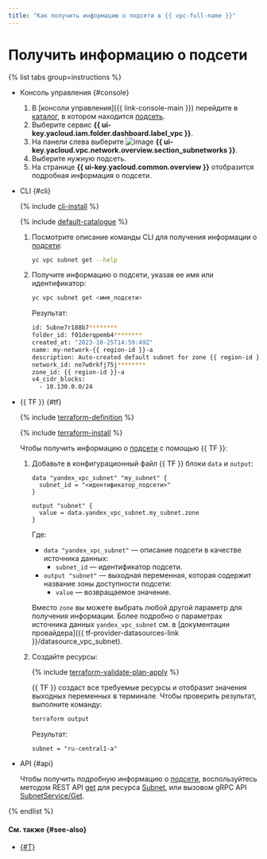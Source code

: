 ```yaml
---
title: "Как получить информацию о подсети в {{ vpc-full-name }}"
---
```


# Получить информацию о подсети

{% list tabs group=instructions %}

- Консоль управления {#console}

  1. В [консоли управления]({{ link-console-main }}) перейдите в [каталог](../../resource-manager/concepts/resources-hierarchy.md#folder), в котором находится [подсеть](../concepts/network.md#subnet).
  1. Выберите сервис **{{ ui-key.yacloud.iam.folder.dashboard.label_vpc }}**.
  1. На панели слева выберите ![image](../../_assets/console-icons/nodes-right.svg) **{{ ui-key.yacloud.vpc.network.overview.section_subnetworks }}**.
  1. Выберите нужную подсеть.
  1. На странице **{{ ui-key.yacloud.common.overview }}** отобразится подробная информация о подсети.

- CLI {#cli}

  {% include [cli-install](../../_includes/cli-install.md) %}

  {% include [default-catalogue](../../_includes/default-catalogue.md) %}

  1. Посмотрите описание команды CLI для получения информации о [подсети](../concepts/network.md#subnet):

      ```bash
      yc vpc subnet get --help
      ```

  1. Получите информацию о подсети, указав ее имя или идентификатор:

      ```bash
      yc vpc subnet get <имя_подсети>
      ```

      Результат:

      ```bash
      id: 5ubne7r188b7********
      folder_id: f01derqpemb4********
      created_at: "2023-10-25T14:59:49Z"
      name: my-network-{{ region-id }}-a
      description: Auto-created default subnet for zone {{ region-id }}-a in my-network
      network_id: ne7w0rkfj75j********
      zone_id: {{ region-id }}-a
      v4_cidr_blocks:
        - 10.130.0.0/24
      ```

- {{ TF }} {#tf}

  {% include [terraform-definition](../../_tutorials/_tutorials_includes/terraform-definition.md) %}

  {% include [terraform-install](../../_includes/terraform-install.md) %}

  Чтобы получить информацию о [подсети](../concepts/network.md#subnet) с помощью {{ TF }}:

  1. Добавьте в конфигурационный файл {{ TF }} блоки `data` и `output`:

     ```hcl
     data "yandex_vpc_subnet" "my_subnet" {
       subnet_id = "<идентификатор_подсети>"
     }

     output "subnet" {
       value = data.yandex_vpc_subnet.my_subnet.zone
     }
     ```

     Где:
     * `data "yandex_vpc_subnet"` — описание подсети в качестве источника данных:
       * `subnet_id` — идентификатор подсети.
     * `output "subnet"` — выходная переменная, которая содержит название зоны доступности подсети:
       * `value` — возвращаемое значение.

     Вместо `zone` вы можете выбрать любой другой параметр для получения информации. Более подробно о параметрах источника данных `yandex_vpc_subnet` см. в [документации провайдера]({{ tf-provider-datasources-link }}/datasource_vpc_subnet).
  1. Создайте ресурсы:

     {% include [terraform-validate-plan-apply](../../_tutorials/_tutorials_includes/terraform-validate-plan-apply.md) %}

     {{ TF }} создаст все требуемые ресурсы и отобразит значения выходных переменных в терминале. Чтобы проверить результат, выполните команду:

     ```bash
     terraform output
     ```

     Результат:

     ```text
     subnet = "ru-central1-a"
     ```

- API {#api}

  Чтобы получить подробную информацию о [подсети](../concepts/network.md#subnet), воспользуйтесь методом REST API [get](../api-ref/Subnet/get) для ресурса [Subnet](../api-ref/Subnet/index.md), или вызовом gRPC API [SubnetService/Get](../api-ref/grpc/subnet_service.md#Get).

{% endlist %}

#### См. также {#see-also}

* [{#T}](network-get-info.md)
